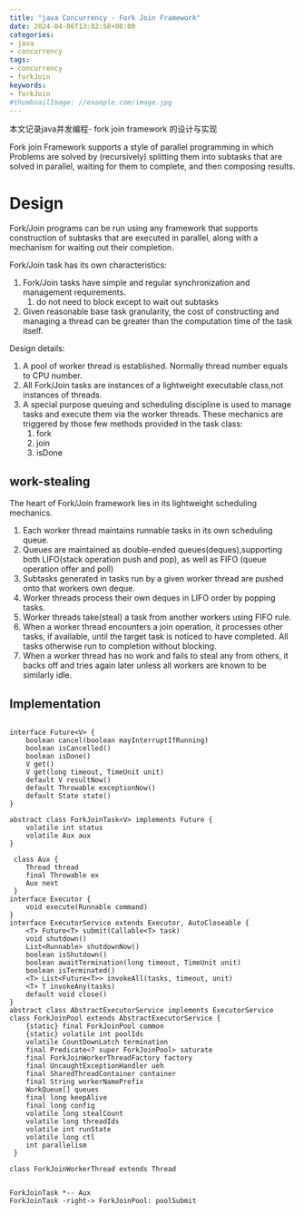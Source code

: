 ```yaml
---
title: "java Concurrency - Fork Join Framework"
date: 2024-04-06T13:02:58+08:00
categories:
- java
- concurrency
tags:
- concurrency
- forkJoin
keywords:
- forkJoin
#thumbnailImage: //example.com/image.jpg
---
```

本文记录java并发编程- fork join framework 的设计与实现
<!--more-->

Fork join Framework supports a style of parallel programming in which Problems are solved by (recursively) splitting them into subtasks that are solved in parallel, waiting for them to complete, and then composing results.

# Design


Fork/Join programs can be run using any framework that supports construction of subtasks that are executed in parallel, along with a mechanism for waiting out their completion.

Fork/Join task has its own characteristics:
1. Fork/Join tasks have simple and regular synchronization and management requirements.
   1. do not need to block except to wait out subtasks
2. Given reasonable base task granularity, the cost of constructing and managing a thread can be greater than the computation time of the task itself.

Design details:

1. A pool of worker thread is established.  Normally thread number equals to CPU number.
2. All Fork/Join tasks are instances of a lightweight executable class,not instances of threads.
3. A special purpose queuing and scheduling discipline is used to manage tasks and execute them via the worker threads. These mechanics are triggered by those few methods provided in the task class: 
   1. fork
   2. join
   3. isDone

## work-stealing
The heart of Fork/Join framework lies in its lightweight scheduling mechanics.

1. Each worker thread maintains runnable tasks in its own scheduling queue.
2. Queues are maintained as double-ended queues(deques),supporting both LIFO(stack operation push and pop), as well as FIFO (queue operation offer and poll)
3. Subtasks generated in tasks run by a given worker thread are pushed onto that workers own deque.
4. Worker threads process their own deques in LIFO order by popping tasks.
5. Worker threads take(steal) a task from another workers using FIFO rule.
6. When a worker thread encounters a join operation, it processes other tasks, if available, until the target task is noticed to have completed. All tasks otherwise run to completion without blocking.
7. When a worker thread has no work and fails to steal any from others, it backs off and tries again later unless all workers are known to be similarly idle.


## Implementation


```plantuml

interface Future<V> {
    boolean cancel(boolean mayInterruptIfRunning)
    boolean isCancelled()
    boolean isDone()
    V get() 
    V get(long timeout, TimeUnit unit)
    default V resultNow() 
    default Throwable exceptionNow()
    default State state()
}

abstract class ForkJoinTask<V> implements Future {
    volatile int status
    volatile Aux aux
}

 class Aux {
    Thread thread
    final Throwable ex
    Aux next
 }
interface Executor {
    void execute(Runnable command)
}
interface ExecutorService extends Executor, AutoCloseable {
    <T> Future<T> submit(Callable<T> task)
    void shutdown()
    List<Runnable> shutdownNow()
    boolean isShutdown()
    boolean awaitTermination(long timeout, TimeUnit unit)
    boolean isTerminated()
    <T> List<Future<T>> invokeAll(tasks, timeout, unit)
    <T> T invokeAny(tasks)
    default void close()
}
abstract class AbstractExecutorService implements ExecutorService
class ForkJoinPool extends AbstractExecutorService {
    {static} final ForkJoinPool common
    {static} volatile int poolIds
    volatile CountDownLatch termination
    final Predicate<? super ForkJoinPool> saturate
    final ForkJoinWorkerThreadFactory factory
    final UncaughtExceptionHandler ueh
    final SharedThreadContainer container
    final String workerNamePrefix
    WorkQueue[] queues                
    final long keepAlive                
    final long config        
    volatile long stealCount       
    volatile long threadIds
    volatile int runState
    volatile long ctl
    int parallelism
 }

class ForkJoinWorkerThread extends Thread


ForkJoinTask *-- Aux
ForkJoinTask -right-> ForkJoinPool: poolSubmit

```